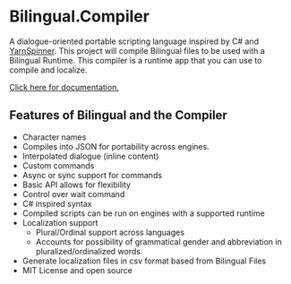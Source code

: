 # Bilingual.Compiler
A dialogue-oriented portable scripting language inspired by C# and [YarnSpinner](https://www.yarnspinner.dev/).
This project will compile Bilingual files to be used with a Bilingual Runtime. This compiler is a runtime app that you can use to compile and localize.

[Click here for documentation.](Documentation/Index.md)

## Features of Bilingual and the Compiler
- Character names
- Compiles into JSON for portability across engines.
- Interpolated dialogue (inline content)
- Custom commands
- Async or sync support for commands
- Basic API allows for flexibility
- Control over wait command
- C# inspired syntax
- Compiled scripts can be run on engines with a supported runtime
- Localization support
    - Plural/Ordinal support across languages
    - Accounts for possibility of grammatical gender and abbreviation in pluralized/ordinalized words
- Generate localization files in csv format based from Bilingual Files
- MIT License and open source